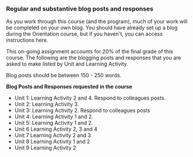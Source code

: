 ### Regular and substantive blog posts and responses

As you work through this course \(and the program\), much of your work will be completed on your own blog. You should have already set up a blog during the Orientation course, but if you haven't, you can access instructions here.

This on-going assignment accounts for 20% of the final grade of this course. The following are the blogging posts and responses that you are asked to make listed by Unit and Learning Activity.

Blog posts should be between 150 - 250 words. 
 
**Blog Posts and Responses requested in the course**

* Unit 1: Learning Activity 2 and 4. Respond to colleagues posts. 
* Unit 2: Learning Activity 3.
* Unit 3: Learning Activity 2.  Respond to colleagues posts
* Unit 4: Learning Activity 1 and 2.
* Unit 5: Learning Activity 1 and 2.
* Unit 6 Learning Activity 2, 3 and 4
* Unit 7 Learning Activity 2 and 3
* Unit 8 Learning Activity 1 and 2
* Unit 9 Learning Activity 2





